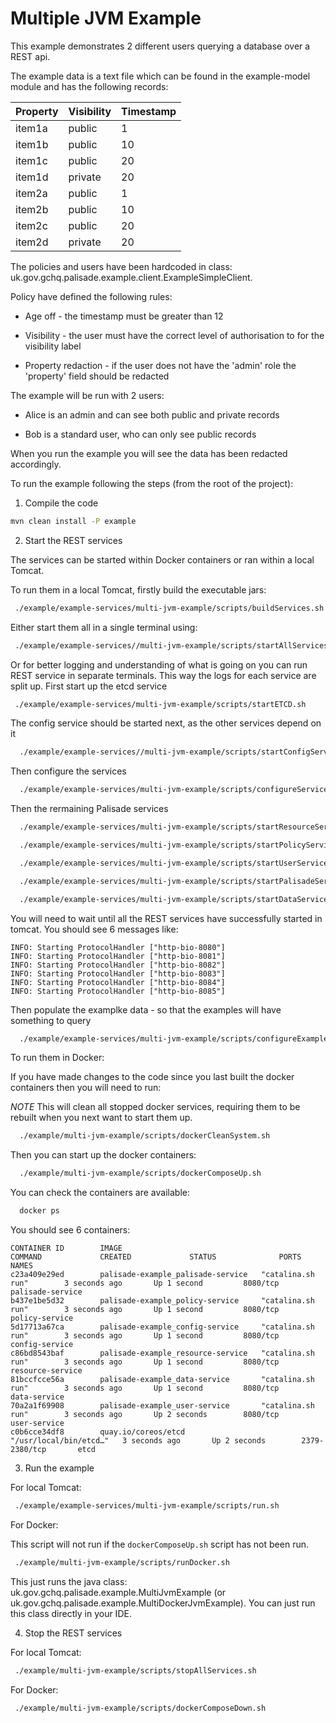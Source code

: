 # Multiple JVM Example

This example demonstrates 2 different users querying a database over a REST api. 

The example data is a text file which can be found in the example-model module and has the following records:

| Property      | Visibility           | Timestamp  |
| ------------- | -------------------- | ---------- |
|  item1a       |   public             | 1          |
|  item1b       |   public             | 10         |
|  item1c       |   public             | 20         |
|  item1d       |   private            | 20         |
|  item2a       |   public             | 1          |
|  item2b       |   public             | 10         |
|  item2c       |   public             | 20         |
|  item2d       |   private            | 20         |


The policies and users have been hardcoded in class: uk.gov.gchq.palisade.example.client.ExampleSimpleClient.

Policy have defined the following rules:

- Age off - the timestamp must be greater than 12

- Visibility - the user must have the correct level of authorisation to for the visibility label

- Property redaction - if the user does not have the 'admin' role the 'property' field should be redacted
  
The example will be run with 2 users:

- Alice is an admin and can see both public and private records

- Bob is a standard user, who can only see public records

When you run the example you will see the data has been redacted accordingly.

To run the example following the steps (from the root of the project):

1. Compile the code
```bash
mvn clean install -P example
```

2. Start the REST services

The services can be started within Docker containers or ran within a local Tomcat.

To run them in a local Tomcat, firstly build the executable jars:

```bash
 ./example/example-services/multi-jvm-example/scripts/buildServices.sh
```

Either start them all in a single terminal using:
```bash
 ./example/example-services//multi-jvm-example/scripts/startAllServices.sh
```
Or for better logging and understanding of what is going on you can
 run REST service in separate terminals. This way the logs for each
 service are split up.
First start up the etcd service
```bash
 ./example/example-services/multi-jvm-example/scripts/startETCD.sh
```
The config service should be started next, as the other services depend on it
```bash
  ./example/example-services//multi-jvm-example/scripts/startConfigService.sh
```
Then configure the services
```bash
  ./example/example-services/multi-jvm-example/scripts/configureServices.sh
```
Then the rermaining Palisade services
```bash
  ./example/example-services/multi-jvm-example/scripts/startResourceService.sh
```
```bash
  ./example/example-services/multi-jvm-example/scripts/startPolicyService.sh
```
```bash
  ./example/example-services/multi-jvm-example/scripts/startUserService.sh
```
```bash
  ./example/example-services/multi-jvm-example/scripts/startPalisadeService.sh
```
```bash
  ./example/example-services/multi-jvm-example/scripts/startDataService.sh
```

You will need to wait until all the REST services have successfully started in tomcat. 
You should see 6 messages like:
```
INFO: Starting ProtocolHandler ["http-bio-8080"]
INFO: Starting ProtocolHandler ["http-bio-8081"]
INFO: Starting ProtocolHandler ["http-bio-8082"]
INFO: Starting ProtocolHandler ["http-bio-8083"]
INFO: Starting ProtocolHandler ["http-bio-8084"]
INFO: Starting ProtocolHandler ["http-bio-8085"]
```


Then populate the examplke data - so that the examples will have something to query
```bash
  ./example/example-services/multi-jvm-example/scripts/configureExamples.sh
```



To run them in Docker:

If you have made changes to the code since you last built the docker containers then you will need to run:

*NOTE* This will clean all stopped docker services, requiring them to be rebuilt when you next want to start them up. 
```bash
  ./example/multi-jvm-example/scripts/dockerCleanSystem.sh
```

Then you can start up the docker containers:
```bash
  ./example/multi-jvm-example/scripts/dockerComposeUp.sh
```

You can check the containers are available:

```bash
  docker ps
```

You should see 6 containers:

```
CONTAINER ID        IMAGE                                                COMMAND             CREATED             STATUS              PORTS                    NAMES
c23a409e29ed        palisade-example_palisade-service   "catalina.sh run"        3 seconds ago       Up 1 second         8080/tcp            palisade-service
b437e1be5d32        palisade-example_policy-service     "catalina.sh run"        3 seconds ago       Up 1 second         8080/tcp            policy-service
5d17713a67ca        palisade-example_config-service     "catalina.sh run"        3 seconds ago       Up 1 second         8080/tcp            config-service
c86bd8543baf        palisade-example_resource-service   "catalina.sh run"        3 seconds ago       Up 1 second         8080/tcp            resource-service
81bccfcce56a        palisade-example_data-service       "catalina.sh run"        3 seconds ago       Up 1 second         8080/tcp            data-service
70a2a1f69908        palisade-example_user-service       "catalina.sh run"        3 seconds ago       Up 2 seconds        8080/tcp            user-service
c0b6cce34df8        quay.io/coreos/etcd                 "/usr/local/bin/etcd…"   3 seconds ago       Up 2 seconds        2379-2380/tcp       etcd
```

3. Run the example

For local Tomcat:

```bash
 ./example/example-services/multi-jvm-example/scripts/run.sh
```

For Docker:

This script will not run if the `dockerComposeUp.sh` script has not been run.

```bash
 ./example/multi-jvm-example/scripts/runDocker.sh
```


This just runs the java class: uk.gov.gchq.palisade.example.MultiJvmExample (or uk.gov.gchq.palisade.example.MultiDockerJvmExample). You can just run this class directly in your IDE.

4. Stop the REST services

For local Tomcat:

```bash
 ./example/multi-jvm-example/scripts/stopAllServices.sh
```

For Docker:

```bash
 ./example/multi-jvm-example/scripts/dockerComposeDown.sh
```
